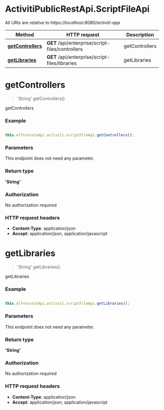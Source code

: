 # ActivitiPublicRestApi.ScriptFileApi

All URIs are relative to *https://localhost:8080/activiti-app*

Method | HTTP request | Description
------------- | ------------- | -------------
[**getControllers**](ScriptFileApi.md#getControllers) | **GET** /api/enterprise/script-files/controllers | getControllers
[**getLibraries**](ScriptFileApi.md#getLibraries) | **GET** /api/enterprise/script-files/libraries | getLibraries


<a name="getControllers"></a>
# **getControllers**
> &#39;String&#39; getControllers()

getControllers

### Example
```javascript

this.alfrescoJsApi.activiti.scriptFileApi.getControllers();
```

### Parameters
This endpoint does not need any parameter.

### Return type

**&#39;String&#39;**

### Authorization

No authorization required

### HTTP request headers

 - **Content-Type**: application/json
 - **Accept**: application/json, application/javascript

<a name="getLibraries"></a>
# **getLibraries**
> &#39;String&#39; getLibraries()

getLibraries

### Example
```javascript

this.alfrescoJsApi.activiti.scriptFileApi.getLibraries();
```

### Parameters
This endpoint does not need any parameter.

### Return type

**&#39;String&#39;**

### Authorization

No authorization required

### HTTP request headers

 - **Content-Type**: application/json
 - **Accept**: application/json, application/javascript

